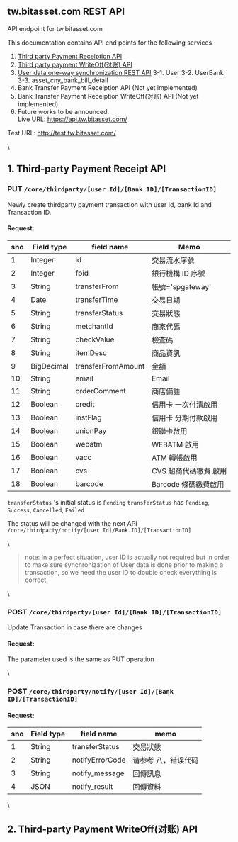 ## tw.bitasset.com REST API

API endpoint for tw.bitasset.com

This documentation contains API end points for the following services

1.  [Third party Payment Receiption API](#head1)
2.  [Third party payment WriteOff(对账) API](#head2)
3.  [User data one-way synchronization REST API](#head3)
3-1.  User
3-2.  UserBank
3-3.  asset_cny_bank_bill_detail
4.  Bank Transfer Payment Receiption API (Not yet implemented)
5.  Bank Transfer Payment Receiption WriteOff(对账) API (Not yet implemented)
6.  Future works to be announced.
\
Live URL:
https://api.tw.bitasset.com/

Test URL:
http://test.tw.bitasset.com/

\

## <a name="head1"></a>1. Third-party Payment Receipt API

### PUT `/core/thirdparty/[user Id]/[Bank ID]/[TransactionID]`

Newly create thirdparty payment transaction with user Id, bank Id and Transaction ID.

#### Request:

| sno | Field type | field name         | Memo                  |
|-----|------------|--------------------|-----------------------|
| 1   | Integer    | id                 | 交易流水序號          |
| 2   | Integer    | fbid               | 銀行機構 ID 序號      |
| 3   | String     | transferFrom       | 帳號='spgateway'      |
| 4   | Date       | transferTime       | 交易日期              |
| 5   | String     | transferStatus     | 交易狀態              |
| 6   | String     | metchantId         | 商家代碼              |
| 7   | String     | checkValue         | 檢查碼                |
| 8   | String     | itemDesc           | 商品資訊              |
| 9   | BigDecimal | transferFromAmount | 金額                  |
| 10  | String     | email              | Email                 |
| 11  | String     | orderComment       | 商店備註              |
| 12  | Boolean    | credit             | 信用卡 一次付清啟用   |
| 13  | Boolean    | instFlag           | 信用卡 分期付款啟用   |
| 14  | Boolean    | unionPay           | 銀聯卡啟用            |
| 15  | Boolean    | webatm             | WEBATM 啟用           |
| 16  | Boolean    | vacc               | ATM 轉帳啟用          |
| 17  | Boolean    | cvs                | CVS 超商代碼繳費 啟用 |
| 18  | Boolean    | barcode            | Barcode 條碼繳費啟用  |

`transferStatus` 's initial status is `Pending`
`transferStatus` has `Pending`, `Success`, `Cancelled`, `Failed`

The status will be changed with the next API `/core/thirdparty/notify/[user Id]/Bank ID]/[TransactionID]`

\
> note:
> In a perfect situation, user ID is actually not required but in order to make sure synchronization of User data is done prior to making a transaction, so we need the user ID to double check everything is correct.


\

### POST `/core/thirdparty/[user Id]/[Bank ID]/[TransactionID]`

Update Transaction in case there are changes

#### Request:
The parameter used is the same as PUT operation

\

### POST `/core/thirdparty/notify/[user Id]/[Bank ID]/[TransactionID]`

#### Request:
| sno | Field type | field name      |  memo               |
|-----|------------|-----------------|---------------------|
| 1   | String     | transferStatus  | 交易狀態            |
| 2   | String     | notifyErrorCode | 请参考 八，错误代码 |
| 3   | String     | notify_message  | 回傳訊息            |
| 4   | JSON       | notify_result   | 回傳資料            |

\

## <a name="head2"></a>2. Third-party Payment WriteOff(对账) API


<to be continued...>


```sss
```
